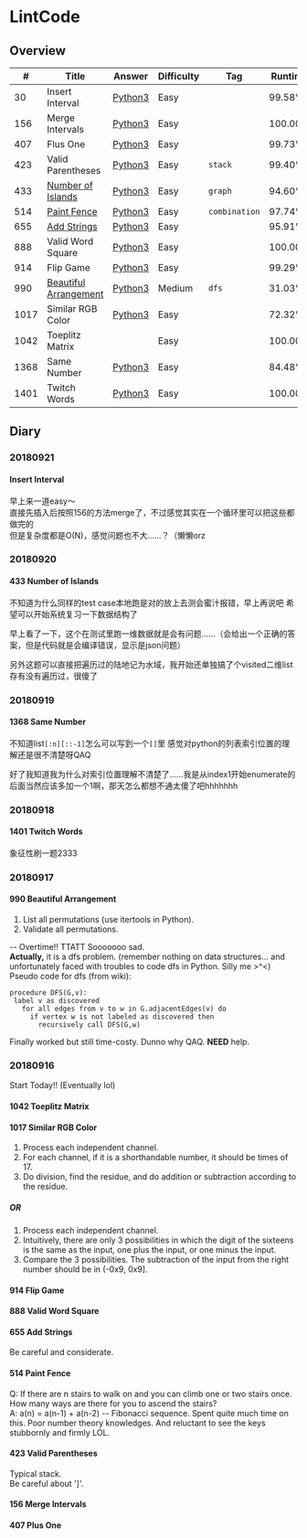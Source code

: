 # LintCode

## Overview

| #| Title|Answer|Difficulty|Tag|Runtime|Notes|
| --- | --- | --- | --- | --- | --- |---|
|30| Insert Interval | [Python3](https://github.com/RENHANFEI/LintCode/30.py)   |Easy||99.58%||
|156| Merge Intervals | [Python3](https://github.com/RENHANFEI/LintCode/156.py)   |Easy||100.00%||
|407| Flus One | [Python3](https://github.com/RENHANFEI/LintCode/407.py)   |Easy||99.73%||
|423| Valid Parentheses | [Python3](https://github.com/RENHANFEI/LintCode/423.py)   |Easy|`stack`|99.40%||
|433|[Number of Islands](https://www.lintcode.com/problem/number-of-islands/description?_from=ladder&&fromId=18)| [Python3](https://github.com/RENHANFEI/LintCode/433.py)   |Easy|`graph`|94.60%||
|514| [Paint Fence](https://www.lintcode.com/problem/paint-fence/description?_from=ladder&&fromId=18) | [Python3](https://github.com/RENHANFEI/LintCode/514.py)   |Easy|`combination`|97.74%||
|655| [Add Strings](https://www.lintcode.com/problem/add-strings/description?_from=ladder&&fromId=18) | [Python3](https://github.com/RENHANFEI/LintCode/655.py)   |Easy||95.91%||
|888| Valid Word Square | [Python3](https://github.com/RENHANFEI/LintCode/888.py)   |Easy||100.00%||
|914| Flip Game | [Python3](https://github.com/RENHANFEI/LintCode/914.py)   |Easy||99.29%||
|990| [Beautiful Arrangement](https://www.lintcode.com/problem/beautiful-arrangement/?_from=ladder&&fromId=18) | [Python3](https://github.com/RENHANFEI/LintCode/990.py)   |Medium|`dfs`|31.03%|Need Optimization|
|1017| Similar RGB Color | [Python3](https://github.com/RENHANFEI/LintCode/1017.py)   |Easy||72.32%||
|1042| Toeplitz Matrix ||Easy||100.00%||
|1368| Same Number |[Python3](https://github.com/RENHANFEI/LintCode/1368.py)|Easy||84.48%||
|1401| Twitch Words |[Python3](https://github.com/RENHANFEI/LintCode/1401.py)|Easy||100.00%||


## Diary

### 20180921
#### Insert Interval
早上来一道easy～<br>
直接先插入后按照156的方法merge了，不过感觉其实在一个循环里可以把这些都做完的<br>
但是复杂度都是O(N)，感觉问题也不大……？（懒懒orz

### 20180920
#### 433 Number of Islands
不知道为什么同样的test case本地跑是对的放上去测会蜜汁报错，早上再说吧
希望可以开始系统复习一下数据结构了

早上看了一下，这个在测试里跑一维数据就是会有问题……（会给出一个正确的答案，但是代码就是会编译错误，显示是json问题）

另外这题可以直接把遍历过的陆地记为水域，我开始还单独搞了个visited二维list存有没有遍历过，很傻了

### 20180919
#### 1368 Same Number
不知道list`[:n][::-1]`怎么可以写到一个`[]`里
感觉对python的列表索引位置的理解还是很不清楚呀QAQ

好了我知道我为什么对索引位置理解不清楚了……我是从index1开始enumerate的后面当然应该多加一个1啊，那天怎么都想不通太傻了吧hhhhhhh

### 20180918
#### 1401 Twitch Words
象征性刷一题2333

### 20180917
#### 990 Beautiful Arrangement
1. List all permutations (use itertools in Python).
2. Validate all permutations.

-- Overtime!! TTATT Sooooooo sad.<br>
**Actually,** it is a dfs problem. (remember nothing on data structures... and unfortunately faced with troubles to code dfs in Python. Silly me >^<)<br>
Pseudo code for dfs (from wiki):
 ```
 procedure DFS(G,v):
  label v as discovered
    for all edges from v to w in G.adjacentEdges(v) do
      if vertex w is not labeled as discovered then
        recursively call DFS(G,w)
 ```
 Finally worked but still time-costy. Dunno why QAQ. **NEED** help.

### 20180916
Start Today!! (Eventually lol)

#### 1042 Toeplitz Matrix
#### 1017 Similar RGB Color
1. Process each independent channel.
2. For each channel, if it is a shorthandable number, it should be times of 17.
3. Do division, find the residue, and do addition or subtraction according to the residue.
##### OR
1. Process each independent channel.
2. Intuitively, there are only 3 possibilities in which the digit of the sixteens is the same as the input, one plus the input, or one minus the input.
3. Compare the 3 possibilities. The subtraction of the input from the right number should be in (-0x9, 0x9]. 

#### 914 Flip Game
#### 888 Valid Word Square
#### 655 Add Strings
Be careful and considerate.

#### 514 Paint Fence
Q: If there are n stairs to walk on and you can climb one or two stairs once. How many ways are there for you to ascend the stairs?<br>
A: a(n) = a(n-1) + a(n-2) -- Fibonacci sequence.
Spent quite much time on this. Poor number theory knowledges. And reluctant to see the keys stubbornly and firmly LOL.

#### 423 Valid Parentheses
Typical stack.<br>
Be careful about ']'.

#### 156 Merge Intervals
#### 407 Plus One
